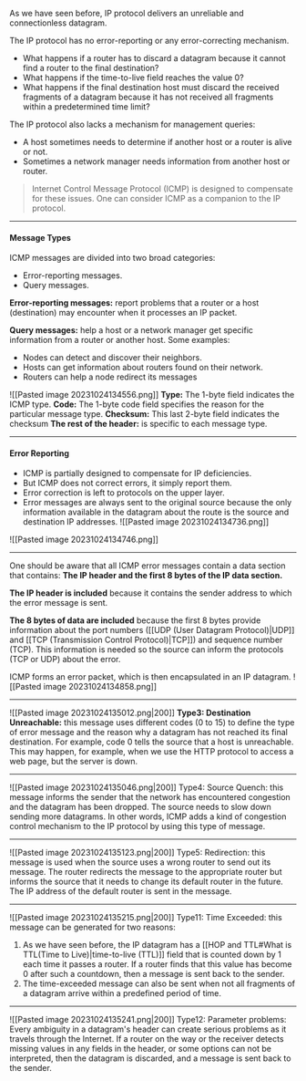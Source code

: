 As we have seen before, IP protocol delivers an unreliable and connectionless datagram.

The IP protocol has no error-reporting or any error-correcting mechanism.
* What happens if a router has to discard a datagram because it cannot find a router to the final destination?
* What happens if the time-to-live field reaches the value 0?
* What happens if the final destination host must discard the received fragments of a datagram because it has not received all fragments within a predetermined time limit?

The IP protocol also lacks a mechanism for management queries:
* A host sometimes needs to determine if another host or a router is alive or not.
* Sometimes a network manager needs information from another host or router.

> Internet Control Message Protocol (ICMP) is designed to compensate for these issues. One can consider ICMP as a companion to the IP protocol.

***
#### Message Types
ICMP messages are divided into two broad categories:
* Error-reporting messages.
* Query messages.

**Error-reporting messages:** report problems that a router or a host (destination) may encounter when it processes an IP packet.

**Query messages:** help a host or a network manager get specific information from a router or another host. Some examples:
* Nodes can detect and discover their neighbors.
* Hosts can get information about routers found on their network.
* Routers can help a node redirect its messages

![[Pasted image 20231024134556.png]]
**Type:** The 1-byte field indicates the ICMP type.
**Code:** The 1-byte code field specifies the reason for the particular message type. 
**Checksum:** This last 2-byte field indicates the checksum
**The rest of the header:** is specific to each message type.

***
#### Error Reporting
* ICMP is partially designed to compensate for IP deficiencies.
* But ICMP does not correct errors, it simply report them.
* Error correction is left to protocols on the upper layer.
* Error messages are always sent to the original source because the only information available in the datagram about the route is the source and destination IP addresses.
![[Pasted image 20231024134736.png]]

![[Pasted image 20231024134746.png]]

***
One should be aware that all ICMP error messages contain a data section that contains: **The IP header and the first 8 bytes of the IP data section.**

**The IP header is included** because it contains the sender address to which the error message is sent.

**The 8 bytes of data are included** because the first 8 bytes provide information about the port numbers ([[UDP (User Datagram Protocol)|UDP]] and [[TCP (Transmission Control Protocol)|TCP]]) and sequence number (TCP). This information is needed so the source can inform the protocols (TCP or UDP) about the error.

ICMP forms an error packet, which is then encapsulated in an IP datagram.
![[Pasted image 20231024134858.png]]

***
![[Pasted image 20231024135012.png|200]]
**Type3: Destination Unreachable:** this message uses different codes (0 to 15) to define the type of error message and the reason why a datagram has not reached its final destination. For example, code 0 tells the source that a host is unreachable. This may happen, for example, when we use the HTTP protocol to access a web page, but the server is down.

***
![[Pasted image 20231024135046.png|200]]
Type4: Source Quench: this message informs the sender that the network has encountered congestion and the datagram has been dropped. The source needs to slow down sending more datagrams. In other words, ICMP adds a kind of congestion control mechanism to the IP protocol by using this type of message. 

***
![[Pasted image 20231024135123.png|200]]
Type5: Redirection: this message is used when the source uses a wrong router to send out its message. The router redirects the message to the appropriate router but informs the source that it needs to change its default router in the future. The IP address of the default router is sent in the message. 

***
![[Pasted image 20231024135215.png|200]]
Type11: Time Exceeded: this message can be generated for two reasons:
1. As we have seen before, the IP datagram has a [[HOP and TTL#What is TTL(Time to Live)|time-to-live (TTL)]]  field that is counted down by 1 each time it passes a router. If a router finds that this value has become 0 after such a countdown, then a message is sent back to the sender.
2. The time-exceeded message can also be sent when not all fragments of a datagram arrive within a predefined period of time.

***
![[Pasted image 20231024135241.png|200]]
Type12: Parameter problems: Every ambiguity in a datagram's header can create serious problems as it travels through the Internet. If a router on the way or the receiver detects missing values in any fields in the header, or some options can not be interpreted, then the datagram is discarded, and a message is sent back to the sender. 
